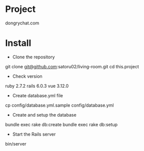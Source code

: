 # Project

dongrychat.com

# Install

* Clone the repository

git clone git@github.com:satoru02/living-room.git
cd this.project

* Check version

 ruby  2.7.2
 rails 6.0.3
 vue   3.12.0

* Create database.yml file

cp config/database.yml.sample config/database.yml

* Create and setup the database

bundle exec rake db:create
bundle exec rake db:setup

* Start the Rails server

bin/server



